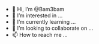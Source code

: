 - 👋 Hi, I’m @Bam3bam
- 👀 I’m interested in ...
- 🌱 I’m currently learning ...
- 💞️ I’m looking to collaborate on ...
- 📫 How to reach me ...

<!---
Bam3bam/Bam3bam is a ✨ special ✨ repository because its `README.md` (this file) appears on your GitHub profile.
You can click the Preview link to take a look at your changes.
--->
